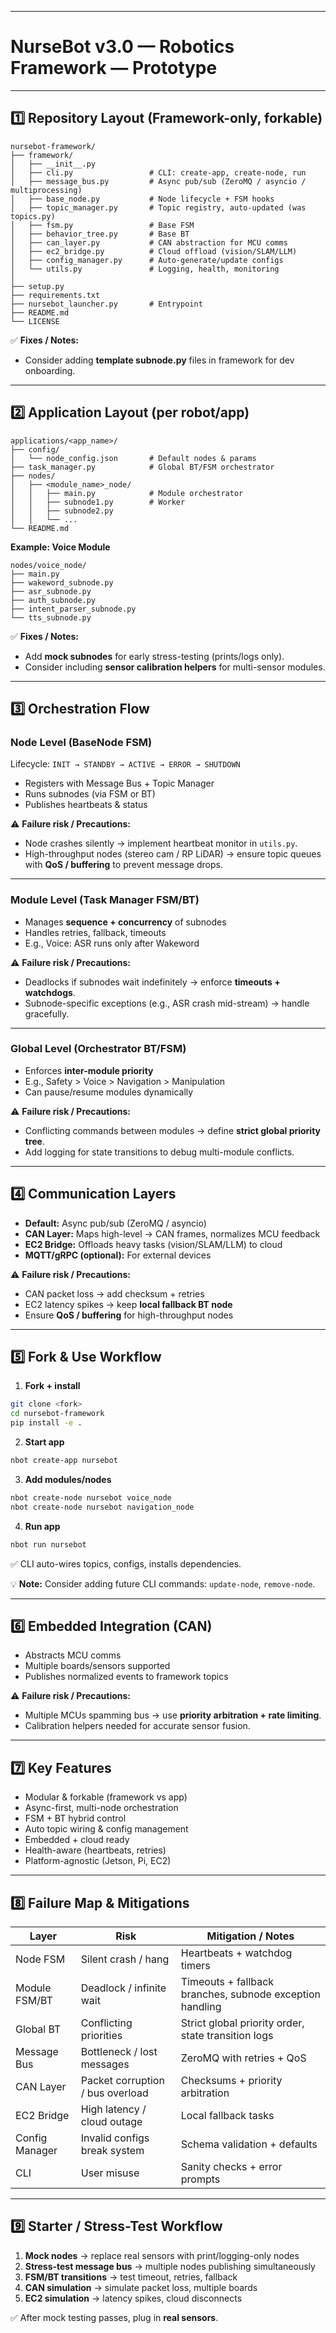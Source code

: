 
---

# **NurseBot v3.0 — Robotics Framework  — Prototype**

---

## **1️⃣ Repository Layout (Framework-only, forkable)**

```
nursebot-framework/
├── framework/
│   ├── __init__.py
│   ├── cli.py                 # CLI: create-app, create-node, run
│   ├── message_bus.py         # Async pub/sub (ZeroMQ / asyncio / multiprocessing)
│   ├── base_node.py           # Node lifecycle + FSM hooks
│   ├── topic_manager.py       # Topic registry, auto-updated (was topics.py)
│   ├── fsm.py                 # Base FSM
│   ├── behavior_tree.py       # Base BT
│   ├── can_layer.py           # CAN abstraction for MCU comms
│   ├── ec2_bridge.py          # Cloud offload (vision/SLAM/LLM)
│   ├── config_manager.py      # Auto-generate/update configs
│   └── utils.py               # Logging, health, monitoring
│
├── setup.py
├── requirements.txt
├── nursebot_launcher.py       # Entrypoint
├── README.md
└── LICENSE
```

✅ **Fixes / Notes:**


* Consider adding **template subnode.py** files in framework for dev onboarding.

---

## **2️⃣ Application Layout (per robot/app)**

```
applications/<app_name>/
├── config/
│   └── node_config.json       # Default nodes & params
├── task_manager.py            # Global BT/FSM orchestrator
├── nodes/
│   ├── <module_name>_node/
│   │   ├── main.py            # Module orchestrator
│   │   ├── subnode1.py        # Worker
│   │   ├── subnode2.py
│   │   └── ...
└── README.md
```

**Example: Voice Module**

```
nodes/voice_node/
├── main.py
├── wakeword_subnode.py
├── asr_subnode.py
├── auth_subnode.py
├── intent_parser_subnode.py
└── tts_subnode.py
```

✅ **Fixes / Notes:**

* Add **mock subnodes** for early stress-testing (prints/logs only).
* Consider including **sensor calibration helpers** for multi-sensor modules.

---

## **3️⃣ Orchestration Flow**

### **Node Level (BaseNode FSM)**

Lifecycle:
`INIT → STANDBY → ACTIVE → ERROR → SHUTDOWN`

* Registers with Message Bus + Topic Manager
* Runs subnodes (via FSM or BT)
* Publishes heartbeats & status

⚠️ **Failure risk / Precautions:**

* Node crashes silently → implement heartbeat monitor in `utils.py`.
* High-throughput nodes (stereo cam / RP LiDAR) → ensure topic queues with **QoS / buffering** to prevent message drops.

---

### **Module Level (Task Manager FSM/BT)**

* Manages **sequence + concurrency** of subnodes
* Handles retries, fallback, timeouts
* E.g., Voice: ASR runs only after Wakeword

⚠️ **Failure risk / Precautions:**

* Deadlocks if subnodes wait indefinitely → enforce **timeouts + watchdogs**.
* Subnode-specific exceptions (e.g., ASR crash mid-stream) → handle gracefully.

---

### **Global Level (Orchestrator BT/FSM)**

* Enforces **inter-module priority**
* E.g., Safety > Voice > Navigation > Manipulation
* Can pause/resume modules dynamically

⚠️ **Failure risk / Precautions:**

* Conflicting commands between modules → define **strict global priority tree**.
* Add logging for state transitions to debug multi-module conflicts.

---

## **4️⃣ Communication Layers**

* **Default:** Async pub/sub (ZeroMQ / asyncio)
* **CAN Layer:** Maps high-level → CAN frames, normalizes MCU feedback
* **EC2 Bridge:** Offloads heavy tasks (vision/SLAM/LLM) to cloud
* **MQTT/gRPC (optional):** For external devices

⚠️ **Failure risk / Precautions:**

* CAN packet loss → add checksum + retries
* EC2 latency spikes → keep **local fallback BT node**
* Ensure **QoS / buffering** for high-throughput nodes

---

## **5️⃣ Fork & Use Workflow**

1. **Fork + install**

```bash
git clone <fork>
cd nursebot-framework
pip install -e .
```

2. **Start app**

```bash
nbot create-app nursebot
```

3. **Add modules/nodes**

```bash
nbot create-node nursebot voice_node
nbot create-node nursebot navigation_node
```

4. **Run app**

```bash
nbot run nursebot
```

✅ CLI auto-wires topics, configs, installs dependencies.

💡 **Note:** Consider adding future CLI commands: `update-node`, `remove-node`.

---

## **6️⃣ Embedded Integration (CAN)**

* Abstracts MCU comms
* Multiple boards/sensors supported
* Publishes normalized events to framework topics

⚠️ **Failure risk / Precautions:**

* Multiple MCUs spamming bus → use **priority arbitration + rate limiting**.
* Calibration helpers needed for accurate sensor fusion.

---

## **7️⃣ Key Features**

* Modular & forkable (framework vs app)
* Async-first, multi-node orchestration
* FSM + BT hybrid control
* Auto topic wiring & config management
* Embedded + cloud ready
* Health-aware (heartbeats, retries)
* Platform-agnostic (Jetson, Pi, EC2)

---

## **8️⃣ Failure Map & Mitigations**

| Layer          | Risk                             | Mitigation / Notes                                       |
| -------------- | -------------------------------- | -------------------------------------------------------- |
| Node FSM       | Silent crash / hang              | Heartbeats + watchdog timers                             |
| Module FSM/BT  | Deadlock / infinite wait         | Timeouts + fallback branches, subnode exception handling |
| Global BT      | Conflicting priorities           | Strict global priority order, state transition logs      |
| Message Bus    | Bottleneck / lost messages       | ZeroMQ with retries + QoS                                |
| CAN Layer      | Packet corruption / bus overload | Checksums + priority arbitration                         |
| EC2 Bridge     | High latency / cloud outage      | Local fallback tasks                                     |
| Config Manager | Invalid configs break system     | Schema validation + defaults                             |
| CLI            | User misuse                      | Sanity checks + error prompts                            |

---

## **9️⃣ Starter / Stress-Test Workflow**

1. **Mock nodes** → replace real sensors with print/logging-only nodes
2. **Stress-test message bus** → multiple nodes publishing simultaneously
3. **FSM/BT transitions** → test timeout, retries, fallback
4. **CAN simulation** → simulate packet loss, multiple boards
5. **EC2 simulation** → latency spikes, cloud disconnects

✅ After mock testing passes, plug in **real sensors**.



